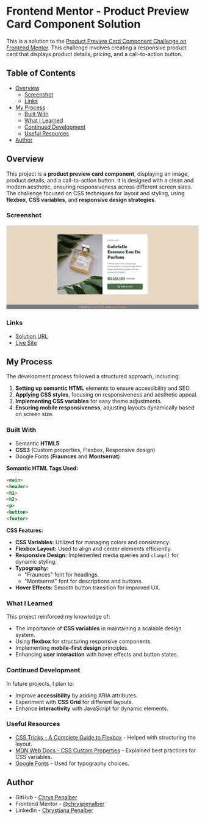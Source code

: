 # Frontend Mentor - Product Preview Card Component Solution

This is a solution to the [Product Preview Card Component Challenge on Frontend Mentor](https://www.frontendmentor.io/challenges/). This challenge involves creating a responsive product card that displays product details, pricing, and a call-to-action button.

## Table of Contents

- [Overview](#overview)
  - [Screenshot](#screenshot)
  - [Links](#links)
- [My Process](#my-process)
  - [Built With](#built-with)
  - [What I Learned](#what-i-learned)
  - [Continued Development](#continued-development)
  - [Useful Resources](#useful-resources)
- [Author](#author)

## Overview

This project is a **product preview card component**, displaying an image, product details, and a call-to-action button. It is designed with a clean and modern aesthetic, ensuring responsiveness across different screen sizes. The challenge focused on CSS techniques for layout and styling, using **flexbox**, **CSS variables**, and **responsive design strategies**.

### Screenshot

![Product Preview Card Screenshot](./assets/images/screenshot-product-preview-card-component.png)

### Links

- [Solution URL](https://github.com/chryspenalber/product-preview-card-component)
- [Live Site](https://chryspenalber.github.io/product-preview-card-component/)

## My Process

The development process followed a structured approach, including:

1. **Setting up semantic HTML** elements to ensure accessibility and SEO.
2. **Applying CSS styles**, focusing on responsiveness and aesthetic appeal.
3. **Implementing CSS variables** for easy theme adjustments.
4. **Ensuring mobile responsiveness**, adjusting layouts dynamically based on screen size.

### Built With

- Semantic **HTML5**
- **CSS3** (Custom properties, Flexbox, Responsive design)
- Google Fonts (**Fraunces** and **Montserrat**)

**Semantic HTML Tags Used:**

```html
<main>
<header>
<h1>
<h2>
<p>
<button>
<footer>
```

**CSS Features:**

- **CSS Variables:** Utilized for managing colors and consistency.
- **Flexbox Layout:** Used to align and center elements efficiently.
- **Responsive Design:** Implemented media queries and `clamp()` for dynamic styling.
- **Typography:**
  - "Fraunces" font for headings.
  - "Montserrat" font for descriptions and buttons.
- **Hover Effects:** Smooth button transition for improved UX.

### What I Learned

This project reinforced my knowledge of:

- The importance of **CSS variables** in maintaining a scalable design system.
- Using **flexbox** for structuring responsive components.
- Implementing **mobile-first design** principles.
- Enhancing **user interaction** with hover effects and button states.

### Continued Development

In future projects, I plan to:

- Improve **accessibility** by adding ARIA attributes.
- Experiment with **CSS Grid** for different layouts.
- Enhance **interactivity** with JavaScript for dynamic elements.

### Useful Resources

- [CSS Tricks - A Complete Guide to Flexbox](https://css-tricks.com/snippets/css/a-guide-to-flexbox/) - Helped with structuring the layout.
- [MDN Web Docs - CSS Custom Properties](https://developer.mozilla.org/en-US/docs/Web/CSS/Using_CSS_custom_properties) - Explained best practices for CSS variables.
- [Google Fonts](https://fonts.google.com/) - Used for typography choices.

## Author

- GitHub - [Chrys Penalber](https://github.com/chryspenalber)
- Frontend Mentor - [@chryspenalber](https://www.frontendmentor.io/profile/chryspenalber)
- LinkedIn - [Chrystiana Penalber](https://www.linkedin.com/in/chrystiana-penalber/)

